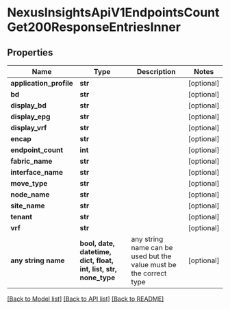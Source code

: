 # NexusInsightsApiV1EndpointsCountGet200ResponseEntriesInner


## Properties
Name | Type | Description | Notes
------------ | ------------- | ------------- | -------------
**application_profile** | **str** |  | [optional] 
**bd** | **str** |  | [optional] 
**display_bd** | **str** |  | [optional] 
**display_epg** | **str** |  | [optional] 
**display_vrf** | **str** |  | [optional] 
**encap** | **str** |  | [optional] 
**endpoint_count** | **int** |  | [optional] 
**fabric_name** | **str** |  | [optional] 
**interface_name** | **str** |  | [optional] 
**move_type** | **str** |  | [optional] 
**node_name** | **str** |  | [optional] 
**site_name** | **str** |  | [optional] 
**tenant** | **str** |  | [optional] 
**vrf** | **str** |  | [optional] 
**any string name** | **bool, date, datetime, dict, float, int, list, str, none_type** | any string name can be used but the value must be the correct type | [optional]

[[Back to Model list]](../README.md#documentation-for-models) [[Back to API list]](../README.md#documentation-for-api-endpoints) [[Back to README]](../README.md)


